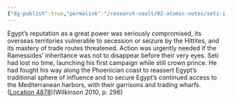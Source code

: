 ```yaml
---
{"dg-publish":true,"permalink":"/research-vault/02-atomic-notes/seti-i-campaigns-along-the-levantine-coast-to-secure-trade-routes/"}
---
```


Egypt’s reputation as a great power was seriously compromised, its overseas territories vulnerable to secession or seizure by the Hittites, and its mastery of trade routes threatened. Action was urgently needed if the Ramessides’ inheritance was not to disappear before their very eyes. Seti had lost no time, launching his first campaign while still crown prince. He had fought his way along the Phoenician coast to reassert Egypt’s traditional sphere of influence and to secure Egypt’s continued access to the Mediterranean harbors, with their garrisons and trading wharfs. ([Location 4878](https://readwise.io/to_kindle?action=open&asin=B004FGMZAI&location=4878))(Wilkinson 2010, p. 296)
